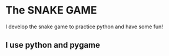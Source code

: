 # The SNAKE GAME

I develop the snake game to practice python and have some fun!

## I use python and pygame
